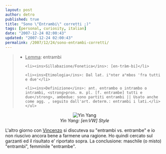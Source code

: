 ```yaml
---
layout: post
author: detro
published: true
title: "Sono \"Entrambi\" corretti ;)"
tags: [personal, curiosity, italian]
date: "2007-12-24 02:00:43"
updated: "2007-12-24 02:00:43"
permalink: /2007/12/24/sono-entrambi-corretti/
---
```


<blockquote>
	<ul>
<li><ins>Lemma</ins>: entrambi</li>

	<li><ins>Sillabazione/Fonetica</ins>: [en-tràm-bi]</li>

	<li><ins>Etimologia</ins>: Dal lat. i°nter a°mbos 'fra tutti e due'</li>

	<li><ins>Definizione</ins>: ant. entrambo o intrambo o intrambi, <strong>pron. m. pl. [f. entrambe] tutti e due</strong>, ambedue: sono partiti entrambi || Usato anche come agg. , seguito dall'art. determ.: entrambi i lati.</li></ul>
</blockquote>

<div align="center"><img src="http://static.blogo.it/autoblog/yin_yang_vw.jpg" alt="Yin Yang" /><br /><em>Yin Yang: [en:VW] Style</em></div>

L'altro giorno con <a href="http://blog.neminis.org/">Vincenzo</a> si discuteva su "entrambi vs. entrambe" e io non riuscivo ancora bene a farmene una ragione. Ho quindi cercato sul garzanti ed il risultato e' riportato sopra.
La conclusione: maschile (o misto) "entrambi", femminile "entrambe".
